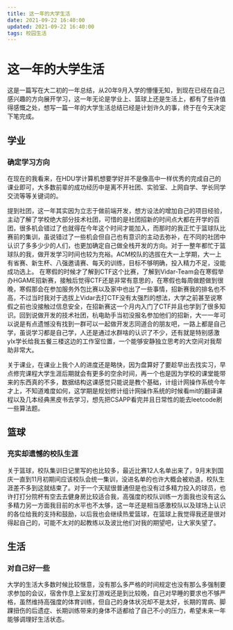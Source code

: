 ```yaml
---
title: 这一年的大学生活
date: 2021-09-22 16:40:00
updated: 2021-09-22 16:40:00
tags: 校园生活
---
```


# 这一年的大学生活

​		这是一篇写在大二初的一年总结，从20年9月入学的懵懂无知，到现在已经在自己感兴趣的方向展开学习，这一年无论是学业上、篮球上还是生活上，都有了些许值得感慨之处，想写一篇一年的大学生活总结已经是计划许久的事，终于在今天决定下笔完成。

## 学业

### 确定学习方向

​		在现在的我看来，在HDU学计算机想要学好并不是像高中一样优秀的完成自己的课业即可，大多数前辈的成功经历中是离不开社团、实验室、上网自学、学长同学交流等等关键词的。

​		提到社团，这一年其实因为立志于做前端开发，想方设法的增加自己的项目经验，主动了解了学校绝大部分技术社团，可惜的是社团招新的时间点大都在开学的百团，很多机会错过了也就得在今年这个时间才能加入，而那时的我正忙于篮球队比赛前的集训，虽说错过了一些机会但自己也有意识的主动去弥补，在不同的社团中认识了多多少少的人们，也更加确定自己做全栈开发的方向。对于一整年都忙于篮球队的我，做开发学习时间也较为充裕。ACM校队的选拔在大一上学期，大一上有省赛、新生杯、八强邀请赛、每天的训练，目标不够明确，投入精力不足，没能成功选上。 在寒假的时候才了解到CTF这个比赛，了解到Vidar-Team会在寒假举办HGAME招新赛，接触后觉得CTF还是非常有意思的，在寒假也每周做题做到很晚，寒假那会在参加服务外包比赛以及家中也出了一些事情，招新赛我的排名也不高，不过当时我对于选拔上Vidar去打CTF没有太强烈的想法，大学之前甚至说寒假之前也没接触过信息安全，在招新赛这一个月内入门了CTF并且也学到了很多知识。回到说做开发的技术社团，杭电助手当初没报名参加他们的招新，大一一年可以说是有点遗憾没有找到一群可以一起做开发志同道合的朋友吧，一路上都是自己学，虽说学习都是自己学，人还是通过水群啥的认识了不少，还有就是特别感激ylx学长给我五餐三楼这边的工作室位置，一个能够安静独立思考的大空间对我帮助非常大。

​		关于课业，在课业上我个人的进度还是略快，因为盘算好了要趁早出去找实习，早点修完课程大学生涯后期就会有更多的空余时间，再一个也是因为学校的课堂能带来的东西真的不多，数据结构这课感觉只能说是教个基础，计组计网操作系统今年才上，不知道难度如何，这学期是规划修计组计网操作系统的时候看mit的翻译课程以及几本经典黑皮书去学习，想先把CSAPP看完并且日常性的能去leetcode刷一些算法题。

## 篮球

### 充实却遗憾的校队生涯

​		关于篮球，校队集训日记里写的也比较多，最近比赛12人名单出来了，9月末到国庆一直到11月初期间应该校队会统一集训，没进名单的也许大概会被劝退，校队生涯差不多到这就结束了。对于一个天赋很普通但是也没有过多精力投入的球员，也许打打分院杯有空去去健身房比较适合我，高强度的校队训练一方面我也没有这么多精力另一方面我目前的水平也不太够，这一年还是相当感激校队以及球场上认识的各位给我的支持和鼓励，以后我也会继续热爱篮球，在篮球上我觉得我还是很对得起自己的，可能不太对的起教练以及波比他们对我的期望吧，让大家失望了。

## 生活

### 对自己好一些

​		大学的生活大多数时候比较惬意，没有那么多严格的时间规定也没有那么多强制要求参加的会议，宿舍作息上室友打游戏还是到比较晚，自己对早睡的要求也不够严格，虽然维持高强度的体育训练，但自己的身体状况却不是太好，长期的胃病、脚踝扭伤的后遗症、长期训练带来的身体不适都给了自己不小的压力，希望未来一年能够调理好生活状态。